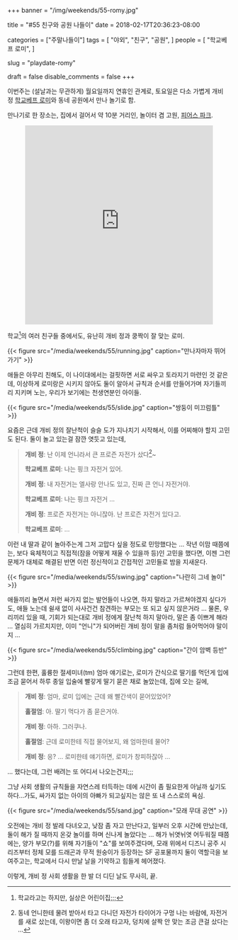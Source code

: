 +++
banner = "/img/weekends/55-romy.jpg"

title = "#55 친구와 공원 나들이"
date = 2018-02-17T20:36:23-08:00

categories = ["주말나들이"]
tags = [
    "야외",
    "친구",
    "공원",
]
people = [
    "학교베프 로미",
]

slug = "playdate-romy"

draft = false
disable_comments = false
+++

이번주는 (설날과는 무관하게) 월요일까지 연휴인 관계로, 토요일은 다소 가볍게
개비 정 [학교베프 로미](/people/학교베프-로미)와 동네 공원에서 만나 놀기로 함.

<!--more-->

만나기로 한 장소는, 집에서 걸어서 약 10분 거리인, 놀이터 겸 고원, [피어스
파크](https://www.cityofpaloalto.org/news/displaynews.asp?NewsID=116).

<figure>
<iframe src="https://www.google.com/maps/embed?pb=!1m18!1m12!1m3!1d3168.240845639364!2d-122.14987838429171!3d37.43141477982354!2m3!1f0!2f0!3f0!3m2!1i1024!2i768!4f13.1!3m3!1m2!1s0x808fbae176a2ac9f%3A0xb3306688b5cff04!2sPeers+Park!5e0!3m2!1sen!2sus!4v1519016776422"
width="100%" height="450" frameborder="0" style="border:0" allowfullscreen></iframe>
</figure>

학교[^1]의 여러 친구들 중에서도, 유난히 개비 정과 쿵짝이 잘 맞는 로미.

[^1]: 학교라고는 하지만, 실상은 어린이집;;;

{{< figure src="/media/weekends/55/running.jpg"
  caption="만나자마자 뛰어 가기" >}}

애들은 아무리 친해도, 이 나이대에서는 걸핏하면 서로 싸우고 토라지기 마련인
것 같은데, 이상하게 로미랑은 시키지 않아도 둘이 알아서 규칙과 순서를
만들어가며 자기들끼리 지키며 노는, 우리가 보기에는 천생연분인 아이들.

{{< figure src="/media/weekends/55/slide.jpg"
  caption="쌍둥이 미끄럼틀" >}}

요즘은 근데 개비 정의 잘난척이 슬슬 도가 지나치기 시작해서, 이를 어찌해야 할지
고민도 된다. 둘이 놀고 있는걸 잠깐 엿듯고 있는데,

> **개비 정**: 난 이제 언니라서 큰 프로즌 자전가 샀다[^2]~
>
> **학교베프 로미**: 나는 핑크 자전거 있어.
>
> **개비 정**: 내 자전거는 엘사랑 안나도 있고, 진짜 큰 언니 자전거야.
>
> **학교베프 로미**: 나는 핑크 자전거 …
>
> **개비 정**: 프로즌 자전거는 아니잖아. 난 프로즌 자전거 있다고.
>
> **학교베프 로미**: …

[^2]: 동네 언니한테 물려 받아서 타고 다니던 자전가 타이어가 구멍 나는 바람에, 자전거를 새로 샀는데, 이왕이면 좀 더 오래 타고자, 덩치에 살짝 안 맞는 조금 큰걸 샀다는 …

이런 내 딸과 같이 놀아주는게 그저 고맙다 싶을 정도로 민망했다는 …
작년 이맘 때쯤에는, 보다 육체적이고 직접적(잠을 어떻게 재울 수 있을까 등)인
고민을 했다면, 이젠 그런 문제가 대체로 해결된 반면 이런 정신적이고 간접적인
고민들로 밤을 지새운다.

{{< figure src="/media/weekends/55/swing.jpg"
  caption="나란히 그네 놀이" >}}

애들끼리 놀면서 저런 싸가지 없는 발언들이 나오면, 하지 말라고 가르쳐야겠지
싶다가도, 애들 노는데 쉴새 없이 사사건건 참견하는 부모는 또 되고 싶지 않은거라
… 물론, 우리끼리 있을 때, 기회가 되는대로 개비 정에게 잘난척 하지 말아라,
말은 좀 이쁘게 해라 … 열심히 가르치지만, 이미 "언니"가 되어버린 개비 정이 말을
좀처럼 들어먹어야 말이지 …

{{< figure src="/media/weekends/55/climbing.jpg"
  caption="간이 암벽 등반" >}}

그런데 한편, 훌륭한 절세미녀(tm) 엄마 얘기로는, 로미가 간식으로 딸기를
먹던게 입에 조금 묻어서 하루 종일 입술에 빨갛게 딸기 묻은 채로 놀았는데, 집에
오는 길에,

> **개비 정**: 엄마, 로미 입에는 근데 왜 빨간색이 묻어있었어?
>
> **훌절엄**: 아. 딸기 먹다가 좀 묻은거야.
>
> **개비 정**: 아하. 그러쿠나.
>
> **훌절엄**: 근데 로미한테 직접 물어보지, 왜 엄마한테 물어?
>
> **개비 정**: 응? … 로미한테 얘기하면, 로미가 창피하잖아 …

… 했다는데, 그런 배려는 또 어디서 나오는건지;;;

그냥 사회 생활의 규칙들을 자연스레 터득하는 데에 시간이 좀 필요한게 아닐까
싶기도 하다…가도, 싸가지 없는 아이의 아빠가 되고싶지는 않은 또 내 스스로의
욕심.

{{< figure src="/media/weekends/55/sand.jpg"
  caption="모래 무대 공연" >}}

오전에는 개비 정 발레 다녀오고, 낮잠 좀 자고 만난다고, 일부러 오후 시간에
만났는데, 둘이 해가 질 때까지 온갖 놀이를 하며 신나게 놀았다는 …
해가 뉘엿뉘엿 어두워질 때쯤에는, 양가 부모(?)를 위해 자기들이 "쇼"를
보여주겠다며, 모래 위에서 디즈니 공주 시리즈부터 정체 모를 드래곤과 무적
원숭이가 등장하는 SF 공포물까지 둘이 역할극을 보여주고는, 학교에서
다시 만날 날을 기약하고 힘들게 헤어졌다.


이렇게, 개비 정 사회 생활을 한 발 더 디딘 날도 무사히, 끝.

